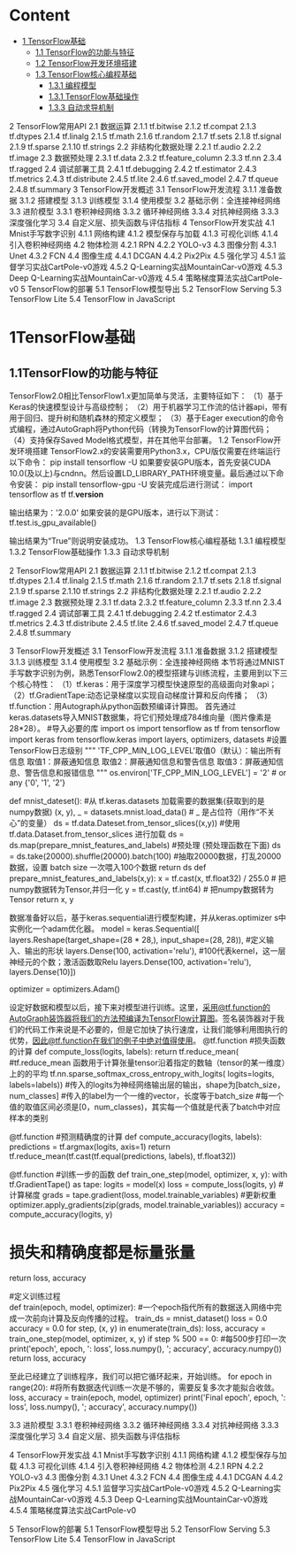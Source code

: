 # Content

+ [1 TensorFlow基础](#1TensorFlow基础)
	- [1.1 TensorFlow的功能与特征](#1.1TensorFlow的功能与特征)
	- [1.2 TensorFlow开发环境搭建](#1.2TensorFlow开发环境搭建)
	- [1.3 TensorFlow核心编程基础](#1.3TensorFlow核心编程基础])
		- [1.3.1 编程模型](#1.3.1编程模型)
		- [1.3.1 TensorFlow基础操作](#1.3.2TensorFlow基础操作)
		- [1.3.3 自动求导机制](#1.3.3自动求导机制)


2 TensorFlow常用API
2.1 数据运算
2.1.1 tf.bitwise
2.1.2 tf.compat
2.1.3 tf.dtypes
2.1.4 tf.linalg
2.1.5 tf.math
2.1.6 tf.random
2.1.7 tf.sets
2.1.8 tf.signal
2.1.9 tf.sparse
2.1.10 tf.strings
2.2 非结构化数据处理
2.2.1 tf.audio
2.2.2 tf.image
2.3 数据预处理
2.3.1 tf.data
2.3.2 tf.feature_column
2.3.3 tf.nn
2.3.4 tf.ragged
2.4 调试部署工具
2.4.1 tf.debugging
2.4.2 tf.estimator
2.4.3 tf.metrics
2.4.3 tf.distribute
2.4.5 tf.lite
2.4.6 tf.saved_model
2.4.7 tf.queue
2.4.8 tf.summary
3 TensorFlow开发概述
3.1 TensorFlow开发流程
3.1.1 准备数据
3.1.2 搭建模型
3.1.3 训练模型
3.1.4 使用模型
3.2 基础示例：全连接神经网络
3.3 进阶模型
3.3.1 卷积神经网络
3.3.2 循环神经网络
3.3.4 对抗神经网络
3.3.3 深度强化学习
3.4 自定义层、损失函数与评估指标
4 TensorFlow开发实战
4.1 Mnist手写数字识别
4.1.1 网络构建
4.1.2 模型保存与加载
4.1.3 可视化训练
4.1.4 引入卷积神经网络
4.2 物体检测
4.2.1 RPN
4.2.2 YOLO-v3
4.3 图像分割
4.3.1 Unet
4.3.2 FCN
4.4 图像生成
4.4.1 DCGAN
4.4.2 Pix2Pix
4.5 强化学习
4.5.1 监督学习实战CartPole-v0游戏
4.5.2 Q-Learning实战MountainCar-v0游戏
4.5.3 Deep Q-Learning实战MountainCar-v0游戏
4.5.4 策略梯度算法实战CartPole-v0
5 TensorFlow的部署
5.1 TensorFlow模型导出
5.2 TensorFlow Serving
5.3 TensorFlow Lite
5.4 TensorFlow in JavaScript



# 1TensorFlow基础
## 1.1TensorFlow的功能与特征
TensorFlow2.0相比TensorFlow1.x更加简单与灵活，主要特征如下：
（1）基于Keras的快速模型设计与高级控制；
（2）用于机器学习工作流的估计器api，带有用于回归、提升树和随机森林的预定义模型；
（3）基于Eager execution的命令式编程，通过AutoGraph将Python代码（转换为TensorFlow的计算图代码；
（4）支持保存Saved Model格式模型，并在其他平台部署。
1.2 TensorFlow开发环境搭建
TensorFlow2.x的安装需要用Python3.x，CPU版仅需要在终端运行以下命令：
pip install tensorflow -U
如果要安装GPU版本，首先安装CUDA 10.0(及以上)与cndnn。然后设置LD_LIBRARY_PATH环境变量。最后通过以下命令安装：
pip install tensorflow-gpu  -U
安装完成后进行测试：
import tensorflow as tf
tf.__version__

输出结果为：'2.0.0'
如果安装的是GPU版本，进行以下测试：
tf.test.is_gpu_available()

输出结果为“True”则说明安装成功。
1.3 TensorFlow核心编程基础
1.3.1 编程模型
1.3.2 TensorFlow基础操作
1.3.3 自动求导机制
 
2 TensorFlow常用API
2.1 数据运算
2.1.1 tf.bitwise
2.1.2 tf.compat
2.1.3 tf.dtypes
2.1.4 tf.linalg
2.1.5 tf.math
2.1.6 tf.random
2.1.7 tf.sets
2.1.8 tf.signal
2.1.9 tf.sparse
2.1.10 tf.strings
2.2 非结构化数据处理
2.2.1 tf.audio
2.2.2 tf.image
2.3 数据预处理
2.3.1 tf.data
2.3.2 tf.feature_column
2.3.3 tf.nn
2.3.4 tf.ragged
2.4 调试部署工具
2.4.1 tf.debugging
2.4.2 tf.estimator
2.4.3 tf.metrics
2.4.3 tf.distribute
2.4.5 tf.lite
2.4.6 tf.saved_model
2.4.7 tf.queue
2.4.8 tf.summary
 
3 TensorFlow开发概述
3.1 TensorFlow开发流程
3.1.1 准备数据
3.1.2 搭建模型
3.1.3 训练模型
3.1.4 使用模型
3.2 基础示例：全连接神经网络
本节将通过MNIST手写数字识别为例，熟悉TensorFlow2.0的模型搭建与训练流程，主要用到以下三个核心特性：
（1）tf.keras：用于深度学习模型快速原型的高级面向对象api；
（2）tf.GradientTape:动态记录梯度以实现自动梯度计算和反向传播；
（3）tf.function：用Autograph从python函数预编译计算图。
首先通过keras.datasets导入MNIST数据集，将它们预处理成784维向量（图片像素是28*28）。
#导入必要的库
import os
import tensorflow as tf
from tensorflow import keras
from tensorflow.keras import layers, optimizers, datasets
#设置TensorFlow日志级别
"""
'TF_CPP_MIN_LOG_LEVEL'取值0（默认）：输出所有信息
                      取值1：屏蔽通知信息
                     取值2：屏蔽通知信息和警告信息
                     取值3：屏蔽通知信息、警告信息和报错信息
"""
os.environ['TF_CPP_MIN_LOG_LEVEL'] = '2'  # or any {'0', '1', '2'}

def mnist_dateset():
    #从 tf.keras.datasets 加载需要的数据集(获取到的是numpy数据) 
     (x, y), _ = datasets.mnist.load_data()   # _ 是占位符（用作“不关心”的变量）
     ds = tf.data.Dateset.from_tensor_slices((x,y)) #使用 tf.data.Dataset.from_tensor_slices 进行加载
     ds = ds.map(prepare_mnist_features_and_labels)  #预处理 (预处理函数在下面)
     ds = ds.take(20000).shuffle(20000).batch(100)  #抽取20000数据，打乱20000数据，设置 batch size 一次喂入100个数据
     return ds
def prepare_mnist_features_and_labels(x,y):
    x = tf.cast(x, tf.float32) / 255.0  # 把numpy数据转为Tensor,并归一化
    y = tf.cast(y, tf.int64)  # 把numpy数据转为Tensor
    return x, y      

数据准备好以后，基于keras.sequential进行模型构建，并从keras.optimizer s中实例化一个adam优化器。
model = keras.Sequential([
    layers.Reshape(target_shape=(28 * 28,), input_shape=(28, 28)),  #定义输入、输出的形状
    layers.Dense(100, activation='relu'),  #100代表kernel，这一层神经元的个数；激活函数取Relu
    layers.Dense(100, activation='relu'),
    layers.Dense(10)])

optimizer = optimizers.Adam()

设定好数据和模型以后，接下来对模型进行训练。这里，采用@tf.function的AutoGraph装饰器将我们的方法预编译为TensorFlow计算图。签名装饰器对于我们的代码工作来说是不必要的，但是它加快了执行速度，让我们能够利用图执行的优势，因此@tf.function在我们的例子中绝对值得使用。
@tf.function
#损失函数的计算
def compute_loss(logits, labels):
  return tf.reduce_mean(    #tf.reduce_mean 函数用于计算张量tensor沿着指定的数轴（tensor的某一维度）上的的平均
      tf.nn.sparse_softmax_cross_entropy_with_logits(
          logits=logits, labels=labels))
#传入的logits为神经网络输出层的输出，shape为[batch_size，num_classes]
#传入的label为一个一维的vector，长度等于batch_size
#每一个值的取值区间必须是[0，num_classes)，其实每一个值就是代表了batch中对应样本的类别

@tf.function
#预测精确度的计算
def compute_accuracy(logits, labels):
  predictions = tf.argmax(logits, axis=1)
  return tf.reduce_mean(tf.cast(tf.equal(predictions, labels), tf.float32))
  
@tf.function
#训练一步的函数
def train_one_step(model, optimizer, x, y):
  with tf.GradientTape() as tape:
    logits = model(x)
    loss = compute_loss(logits, y)
  #计算梯度
  grads = tape.gradient(loss, model.trainable_variables)
  #更新权重
  optimizer.apply_gradients(zip(grads, model.trainable_variables))
  accuracy = compute_accuracy(logits, y)
  # 损失和精确度都是标量张量
  return loss, accuracy
  
#定义训练过程  
def train(epoch, model, optimizer):   #一个epoch指代所有的数据送入网络中完成一次前向计算及反向传播的过程。
  train_ds = mnist_dataset()
  loss = 0.0
  accuracy = 0.0
  for step, (x, y) in enumerate(train_ds):
    loss, accuracy = train_one_step(model, optimizer, x, y)
    if step % 500 == 0:   #每500步打印一次
      print('epoch', epoch, ': loss', loss.numpy(), '; accuracy', accuracy.numpy())
  return loss, accuracy 

至此已经建立了训练程序，我们可以把它循环起来，开始训练。
for epoch in range(20):   #将所有数据迭代训练一次是不够的，需要反复多次才能拟合收敛。
  loss, accuracy = train(epoch, model, optimizer)
print('Final epoch', epoch, ': loss', loss.numpy(), '; accuracy', accuracy.numpy())



3.3 进阶模型
3.3.1 卷积神经网络
3.3.2 循环神经网络
3.3.4 对抗神经网络
3.3.3 深度强化学习
3.4 自定义层、损失函数与评估指标
 
4 TensorFlow开发实战
4.1 Mnist手写数字识别
4.1.1 网络构建
4.1.2 模型保存与加载
4.1.3 可视化训练
4.1.4 引入卷积神经网络
4.2 物体检测
4.2.1 RPN
4.2.2 YOLO-v3
4.3 图像分割
4.3.1 Unet
4.3.2 FCN
4.4 图像生成
4.4.1 DCGAN
4.4.2 Pix2Pix
4.5 强化学习
4.5.1 监督学习实战CartPole-v0游戏
4.5.2 Q-Learning实战MountainCar-v0游戏
4.5.3 Deep Q-Learning实战MountainCar-v0游戏
4.5.4 策略梯度算法实战CartPole-v0
 
5 TensorFlow的部署
5.1 TensorFlow模型导出
5.2 TensorFlow Serving
5.3 TensorFlow Lite
5.4 TensorFlow in JavaScript
